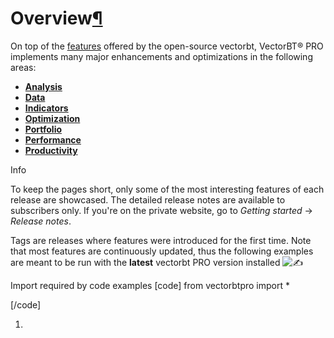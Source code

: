 # Overview[¶](https://vectorbt.pro/pvt_7a467f6b/features/overview/#overview "Permanent link")

On top of the [features](https://vectorbt.dev/getting-started/features/) offered by the open-source vectorbt, VectorBT® PRO implements many major enhancements and optimizations in the following areas:

 * [**Analysis**](https://vectorbt.pro/pvt_7a467f6b/features/analysis/)
 * [**Data**](https://vectorbt.pro/pvt_7a467f6b/features/data/)
 * [**Indicators**](https://vectorbt.pro/pvt_7a467f6b/features/indicators/)
 * [**Optimization**](https://vectorbt.pro/pvt_7a467f6b/features/optimization/)
 * [**Portfolio**](https://vectorbt.pro/pvt_7a467f6b/features/portfolio/)
 * [**Performance**](https://vectorbt.pro/pvt_7a467f6b/features/performance/)
 * [**Productivity** ](https://vectorbt.pro/pvt_7a467f6b/features/productivity/)

Info

To keep the pages short, only some of the most interesting features of each release are showcased. The detailed release notes are available to subscribers only. If you're on the private website, go to _Getting started_ → _Release notes_.

Tags are releases where features were introduced for the first time. Note that most features are continuously updated, thus the following examples are meant to be run with the **latest** vectorbt PRO version installed ![✍](https://cdn.jsdelivr.net/gh/jdecked/twemoji@15.0.3/assets/svg/270d.svg)

Import required by code examples
[code]
 [](https://vectorbt.pro/pvt_7a467f6b/features/overview/#__codelineno-0-1)from vectorbtpro import * 
 
[/code]

 1.